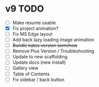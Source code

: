 # v9 TODO

- [ ] Make resume usable 
- [x] Fix project animation?
- [ ] Fix MS Edge layout
- [ ] Add back lazy loading image animation
- [ ] ~~Bundle katex version somehow~~
- [ ] Remove Plus Version / Troubleshooting
- [ ] Update to new scaffolding
- [ ] Update docs (new install)
- [ ] Gallery view
- [ ] Table of Contents
- [ ] Fix sidebar / back button